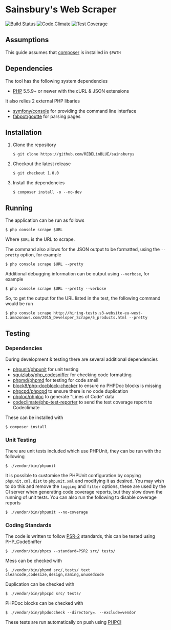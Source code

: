 # Sainsbury's Web Scraper

[![Build Status](http://ci.rebelinblue.com/build-status/image/4?branch=master&style=flat&label=PHPCI)](http://ci.rebelinblue.com/build-status/view/4?branch=master)
[![Code Climate](https://codeclimate.com/github/REBELinBLUE/sainsburys/badges/gpa.svg)](https://codeclimate.com/github/REBELinBLUE/sainsburys)
[![Test Coverage](https://codeclimate.com/github/REBELinBLUE/sainsburys/badges/coverage.svg)](https://codeclimate.com/github/REBELinBLUE/sainsburys/coverage)

## Assumptions

This guide assumes that [composer](https://getcomposer.org/) is installed in `$PATH`

## Dependencies

The tool has the following system dependencies

 * [PHP](http://www.php.net) 5.5.9+ or newer with the cURL & JSON extensions
 
It also relies 2 external PHP libaries

 * [symfony/console](https://github.com/symfony/console) for providing the command line interface
 * [fabpot/goutte](https://github.com/FriendsOfPHP/Goutte) for parsing pages

## Installation


1. Clone the repository

    ```shell
    $ git clone https://github.com/REBELinBLUE/sainsburys
    ```

2. Checkout the latest release

    ```shell
    $ git checkout 1.0.0
    ```

3. Install the dependencies

    ```shell
    $ composer install -o --no-dev
    ```

## Running

The application can be run as follows

    $ php console scrape $URL
    
Where `$URL` is the URL to scrape.

The command also allows for the JSON output to be formatted, using the `--pretty` option, for example

    $ php console scrape $URL --pretty

Additional debugging information can be output using `--verbose`, for example

    $ php console scrape $URL --pretty --verbose

So, to get the output for the URL listed in the test, the following command would be run

    $ php console scrape http://hiring-tests.s3-website-eu-west-1.amazonaws.com/2015_Developer_Scrape/5_products.html --pretty

## Testing

### Dependencies

During development & testing there are several additional dependencies

 * [phpunit/phpunit](https://github.com/sebastianbergmann/phpunit) for unit testing
 * [squizlabs/php_codesniffer](https://github.com/squizlabs/php_codesniffer) for checking code formatting
 * [phpmd/phpmd](https://github.com/phpmd/phpmd) for testing for code smell
 * [block8/php-docblock-checker](https://github.com/block8/php-docblock-checker) to ensure no PHPDoc blocks is missing 
 * [phpcpd/phpcpd](https://github.com/sebastianbergmann/phpcpd) to ensure there is no code duplication
 * [phploc/phploc](https://github.com/sebastianbergmann/phploc) to generate "Lines of Code" data
 * [codeclimate/php-test-reporter](https://github.com/codeclimate/php-test-reporter) to send the test coverage report to Codeclimate

These can be installed with

    $ composer install

### Unit Testing

There are unit tests included which use PHPUnit, they can be run with the following

    $ ./vendor/bin/phpunit

It is possible to customise the PHPUnit configuration by copying `phpunit.xml.dist` to `phpunit.xml` and modifying it as desired. You may wish to do this and remove the `logging` and `filter` options, these are used by the CI server when generating code coverage reports, but they slow down the running of unit tests. You can also run the following to disable coverage reports

    $ ./vendor/bin/phpunit --no-coverage

### Coding Standards

The code is written to follow [PSR-2](https://github.com/php-fig/fig-standards/blob/master/accepted/PSR-2-coding-style-guide.md) standards, this can be tested using PHP_CodeSniffer

    $ ./vendor/bin/phpcs --standard=PSR2 src/ tests/

Mess can be checked with

    $ ./vendor/bin/phpmd src/,tests/ text cleancode,codesize,design,naming,unusedcode

Duplication can be checked with

    $ ./vendor/bin/phpcpd src/ tests/

PHPDoc blocks can be checked with

    $ ./vendor/bin/phpdoccheck --directory=. --exclude=vendor

These tests are run automatically on push using [PHPCI](http://phptesting.org)
